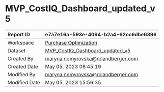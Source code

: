 



# MVP_CostIQ_Dashboard_updated_v5

|Report ID|e7a7e16a-593e-4094-b2a4-62cc6dbe6396|
| :--- | :--- |
|Workspace|[Purchase Optimization](../Workspaces/Purchase-Optimization.md)|
|Dataset|[MVP_CostIQ_Dashboard_updated_v5](../Datasets/MVP_CostIQ_Dashboard_updated_v5.md)|
|Created By|maryna.nemyrovska@rolandberger.com|
|Created Date|May 05, 2023 08:45:19|
|Modified By|maryna.nemyrovska@rolandberger.com|
|Modified Date|May 05, 2023 15:56:35|
